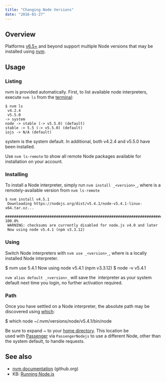 ```yaml
---
title: "Changing Node Versions"
date: "2016-01-27"
---
```


## Overview

Platforms [v6.5+](https://kb.apiscp.com/platform/determining-platform-version/) and beyond support multiple Node versions that may be installed using [nvm](https://github.com/creationix/nvm).

## Usage

### Listing

nvm is provided automatically. First, to list available node interpreters, execute `nvm ls` from the [terminal](https://kb.apiscp.com/terminal/accessing-terminal/):

```
$ nvm ls
 v4.2.4
 v5.5.0
-> system
node -> stable (-> v5.5.0) (default)
stable -> 5.5 (-> v5.5.0) (default)
iojs -> N/A (default)
```

system is the system default. In additional, both v4.2.4 and v5.5.0 have been installed.

Use `nvm ls-remote` to show all remote Node packages available for installation on your account.

### Installing

To install a Node interpreter, simply run `nvm install _<version>_`, where _<version>_ is a remotely-available version from `nvm ls-remote`

```
$ nvm install v4.5.1
 Downloading https://nodejs.org/dist/v5.4.1/node-v5.4.1-linux-x64.tar.xz...
 ######################################################################## 100.0%
 WARNING: checksums are currently disabled for node.js v4.0 and later
 Now using node v5.4.1 (npm v3.3.12)

```

### Using

Switch Node interpreters with `nvm use _<version>_`, where _<version>_ is a locally installed Node interpreter.

$ nvm use 5.4.1
Now using node v5.4.1 (npm v3.3.12)
$ node -v
v5.4.1

`nvm alias default _<version>_` will save the _<version>_ interpreter as your system default next time you login, no further activation required.

### Path

Once you have settled on a Node interpreter, the absolute path may be discovered using [which](http://apiscp.com/linux-man/man1/which.1.html):

$ which node
~/.nvm/versions/node/v5.4.1/bin/node

Be sure to expand ~ to your [home directory](https://kb.apiscp.com/platform/home-directory-location/). This location be used with [Passenger](https://kb.apiscp.com/guides/running-node-js/) via `PassengerNodejs` to use a different Node, other than the system default, to handle requests.

## See also

- [nvm documentation](https://github.com/creationix/nvm/blob/master/README.markdown) (github.org)
- KB: [Running Node.js](https://kb.apiscp.com/guides/running-node-js/)
